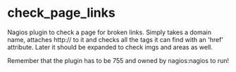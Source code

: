 check_page_links
================

Nagios plugin to check a page for broken links.  Simply takes a domain name, attaches http:// to it and checks all the <a> tags it can find with an 'href' attribute.  Later it should be expanded to check imgs and areas as well.

Remember that the plugin has to be 755 and owned by nagios:nagios to run!
